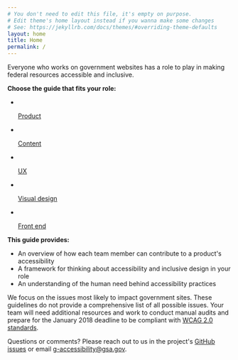 ```yaml
---
# You don't need to edit this file, it's empty on purpose.
# Edit theme's home layout instead if you wanna make some changes
# See: https://jekyllrb.com/docs/themes/#overriding-theme-defaults
layout: home
title: Home
permalink: /
---
```


Everyone who works on government websites has a role to play in making federal resources accessible and inclusive.

**Choose the guide that fits your role:**

<ul class="home-roles-list">
  <li>
    <a href="{{ site.baseurl }}/product/getting-started/">
      <img src="{{ site.baseurl }}/assets/img/icons/product.svg" alt="">
      <p>Product<i class="fa fa-chevron-right" aria-hidden="true"></i></p>
    </a>
  </li>
  <li>
    <a href="{{ site.baseurl }}/content-design/getting-started/">
      <img src="{{ site.baseurl }}/assets/img/icons/content.svg" alt="">
      <p>Content<i class="fa fa-chevron-right" aria-hidden="true"></i></p>
    </a>
  </li>
  <li>
    <a href="{{ site.baseurl }}/ux/getting-started/">
      <img src="{{ site.baseurl }}/assets/img/icons/ux.svg" alt="">
      <p>UX<i class="fa fa-chevron-right" aria-hidden="true"></i></p>
    </a>
  </li>
  <li>
    <a href="{{ site.baseurl }}/visual-design/getting-started/">
      <img src="{{ site.baseurl }}/assets/img/icons/visual-design.svg" alt="">
      <p>Visual design<i class="fa fa-chevron-right" aria-hidden="true"></i></p>
    </a>
  </li>
  <li>
    <a href="{{ site.baseurl }}/front-end/getting-started/">
      <img src="{{ site.baseurl }}/assets/img/icons/front-end.svg" alt="">
      <p>Front end<i class="fa fa-chevron-right" aria-hidden="true"></i></p>
    </a>
  </li>
</ul>

**This guide provides:**

- An overview of how each team member can contribute to a product's accessibility
- A framework for thinking about accessibility and inclusive design in your role
- An understanding of the human need behind accessibility practices

We focus on the issues most likely to impact government sites. These guidelines do not provide a comprehensive list of all possible issues. Your team will need additional resources and work to conduct manual audits and prepare for the January 2018 deadline to be compliant with [WCAG 2.0 standards](https://www.w3.org/TR/WCAG20/).

Questions or comments? Please reach out to us in the project's [GitHub issues](https://github.com/18F/accessibility-playbook/issues/) or email [g-accessibility@gsa.gov](mailto:g-accessibility@gsa.gov).
